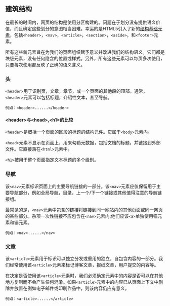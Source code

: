 ## 建筑结构

在最长的时间内，网页的结构是使用分区构建的。问题在于划分没有提供语义价值，而且确定这些划分的意图相当困难。幸运的是HTML5引入了新的[结构基础元素](http://dev.opera.com/articles/new-structural-elements-in-html5/)，包括`<header>`，`<nav>`，`<article>`，`<section>`，`<aside>`，和`<footer>`元素。

所有这些新元素旨在为我们的页面组织赋予意义并改进我们的结构语义。它们都是块级元素，没有任何隐含的位置或样式。另外，所有这些元素可以每页多次使用，只要每次使用都反映了正确的语义含义。

### 头

`<header>`用于识别页，文章，章节，或一个页面的其他段的顶部。通常，`<header>`元素可以包括标题，介绍性文本，甚至导航。

```
例如：<header>......</header>
```

#### &lt;header&gt;与&lt;head&gt;,&lt;h1&gt;的比较

`<header>`是概括一个页面的区段的标题的结构元件。它属于`<body>`元素内。

`<head>`元素不显示在页面上，用来勾勒元数据，包括文档的标题，并链接到外部文件。它直接落在`<html>`元素中。

`<h1>`被用于整个页面指定文本标题的多个级别。

### 导航

该`<nav>`元素标识页面上的主要导航链接的一部分。该`<nav>`元素应仅保留用于主要导航部分，例如全局导航，目录，上一个/下一个链接或其他值得注意的导航链接组。

最常见的是，`<nav>`元素中包含的链接将链接到同一网站内的其他页面或同一网页的某些部分。杂项一次性链接不应包含在`<nav>`元素内;他们应该`<a>`单独使用锚元素和锚元素。

```
例如：<nav>......</nav>
```

### 文章

该`<article>`元素用于标识可以独立分发或重用的独立，自包含内容的一部分。我们经常使用该`<article>`元素来标记博客文章，报纸文章，用户提交的内容等。

在决定是否使用该`<article>`元素时，我们必须确定元素中的内容是否可以在其他地方复制而不会产生任何混淆。如果`<article>`元素中的内容已从页面上下文中删除并放置在例如电子邮件或印刷作品中，则该内容仍应有意义。

```
例如：<article>......</article>
```




